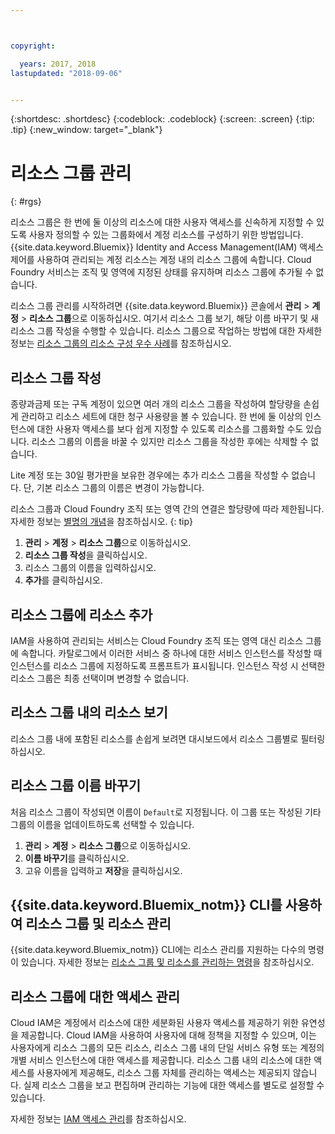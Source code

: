 ```yaml
---



copyright:

  years: 2017, 2018
lastupdated: "2018-09-06"


---
```


{:shortdesc: .shortdesc}
{:codeblock: .codeblock}
{:screen: .screen}
{:tip: .tip}
{:new_window: target="_blank"}

# 리소스 그룹 관리
{: #rgs}

리소스 그룹은 한 번에 둘 이상의 리소스에 대한 사용자 액세스를 신속하게 지정할 수 있도록 사용자 정의할 수 있는 그룹화에서 계정 리소스를 구성하기 위한 방법입니다. {{site.data.keyword.Bluemix}} Identity and Access Management(IAM) 액세스 제어를 사용하여 관리되는 계정 리소스는 계정 내의 리소스 그룹에 속합니다. Cloud Foundry 서비스는 조직 및 영역에 지정된 상태를 유지하며 리소스 그룹에 추가될 수 없습니다.

리소스 그룹 관리를 시작하려면 {{site.data.keyword.Bluemix}} 콘솔에서 **관리** &gt; **계정** &gt; **리소스 그룹**으로 이동하십시오. 여기서 리소스 그룹 보기, 해당 이름 바꾸기 및 새 리소스 그룹 작성을 수행할 수 있습니다. 리소스 그룹으로 작업하는 방법에 대한 자세한 정보는 [리소스 그룹의 리소스 구성 우수 사례](/docs/resources/bestpractice_rgs.html#bp_resourcegroups)를 참조하십시오.


## 리소스 그룹 작성

종량과금제 또는 구독 계정이 있으면 여러 개의 리소스 그룹을 작성하여 할당량을 손쉽게 관리하고 리소스 세트에 대한 청구 사용량을 볼 수 있습니다. 한 번에 둘 이상의 인스턴스에 대한 사용자 액세스를 보다 쉽게 지정할 수 있도록 리소스를 그룹화할 수도 있습니다. 리소스 그룹의 이름을 바꿀 수 있지만 리소스 그룹을 작성한 후에는 삭제할 수 없습니다.

Lite 계정 또는 30일 평가판을 보유한 경우에는 추가 리소스 그룹을 작성할 수 없습니다. 단, 기본 리소스 그룹의 이름은 변경이 가능합니다.

리소스 그룹과 Cloud Foundry 조직 또는 영역 간의 연결은 할당량에 따라 제한됩니다. 자세한 정보는 [별명의 개념](/docs/resources/connecting_apps.html#what_is_alias)을 참조하십시오.
{: tip}

1. **관리** &gt; **계정** &gt; **리소스 그룹**으로 이동하십시오.
2. **리소스 그룹 작성**을 클릭하십시오.
3. 리소스 그룹의 이름을 입력하십시오.
4. **추가**를 클릭하십시오.

## 리소스 그룹에 리소스 추가

IAM을 사용하여 관리되는 서비스는 Cloud Foundry 조직 또는 영역 대신 리소스 그룹에 속합니다. 카탈로그에서 이러한 서비스 중 하나에 대한 서비스 인스턴스를 작성할 때 인스턴스를 리소스 그룹에 지정하도록 프롬프트가 표시됩니다. 인스턴스 작성 시 선택한 리소스 그룹은 최종 선택이며 변경할 수 없습니다.

## 리소스 그룹 내의 리소스 보기

리소스 그룹 내에 포함된 리소스를 손쉽게 보려면 대시보드에서 리소스 그룹별로 필터링하십시오.

## 리소스 그룹 이름 바꾸기

처음 리소스 그룹이 작성되면 이름이 `Default`로 지정됩니다. 이 그룹 또는 작성된 기타 그룹의 이름을 업데이트하도록 선택할 수 있습니다.

1. **관리** &gt; **계정** &gt; **리소스 그룹**으로 이동하십시오.
2. **이름 바꾸기**를 클릭하십시오.
3. 고유 이름을 입력하고 **저장**을 클릭하십시오.

## {{site.data.keyword.Bluemix_notm}} CLI를 사용하여 리소스 그룹 및 리소스 관리

{{site.data.keyword.Bluemix_notm}} CLI에는 리소스 관리를 지원하는 다수의 명령이 있습니다. 자세한 정보는 [리소스 그룹 및 리소스를 관리하는 명령](/docs/cli/reference/ibmcloud/cli_resource_group.html#ibmcloud_commands_resource)을 참조하십시오.

## 리소스 그룹에 대한 액세스 관리

Cloud IAM은 계정에서 리소스에 대한 세분화된 사용자 액세스를 제공하기 위한 유연성을 제공합니다. Cloud IAM을 사용하여 사용자에 대해 정책을 지정할 수 있으며, 이는 사용자에게 리소스 그룹의 모든 리소스, 리소스 그룹 내의 단일 서비스 유형 또는 계정의 개별 서비스 인스턴스에 대한 액세스를 제공합니다. 리소스 그룹 내의 리소스에 대한 액세스를 사용자에게 제공해도, 리소스 그룹 자체를 관리하는 액세스는 제공되지 않습니다. 실제 리소스 그룹을 보고 편집하며 관리하는 기능에 대한 액세스를 별도로 설정할 수 있습니다.

자세한 정보는 [IAM 액세스 관리](/docs/iam/mngiam.html#iammanidaccser)를 참조하십시오.
